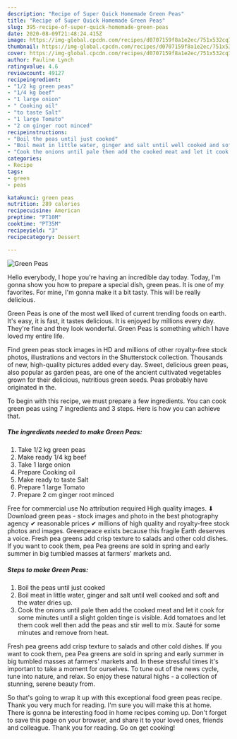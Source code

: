 ```yaml
---
description: "Recipe of Super Quick Homemade Green Peas"
title: "Recipe of Super Quick Homemade Green Peas"
slug: 395-recipe-of-super-quick-homemade-green-peas
date: 2020-08-09T21:48:24.415Z
image: https://img-global.cpcdn.com/recipes/d0707159f8a1e2ec/751x532cq70/green-peas-recipe-main-photo.jpg
thumbnail: https://img-global.cpcdn.com/recipes/d0707159f8a1e2ec/751x532cq70/green-peas-recipe-main-photo.jpg
cover: https://img-global.cpcdn.com/recipes/d0707159f8a1e2ec/751x532cq70/green-peas-recipe-main-photo.jpg
author: Pauline Lynch
ratingvalue: 4.6
reviewcount: 49127
recipeingredient:
- "1/2 kg green peas"
- "1/4 kg beef"
- "1 large onion"
- " Cooking oil"
- "to taste Salt"
- "1 large Tomato"
- "2 cm ginger root minced"
recipeinstructions:
- "Boil the peas until just cooked"
- "Boil meat in little water, ginger and salt until well cooked and soft and the water dries up."
- "Cook the onions until pale then add the cooked meat and let it cook for some minutes until a slight golden tinge is visible. Add tomatoes and let them cook well then add the peas and stir well to mix. Sauté for some minutes and remove from heat."
categories:
- Recipe
tags:
- green
- peas

katakunci: green peas 
nutrition: 289 calories
recipecuisine: American
preptime: "PT10M"
cooktime: "PT35M"
recipeyield: "3"
recipecategory: Dessert

---
```



![Green Peas](https://img-global.cpcdn.com/recipes/d0707159f8a1e2ec/751x532cq70/green-peas-recipe-main-photo.jpg)

Hello everybody, I hope you're having an incredible day today. Today, I'm gonna show you how to prepare a special dish, green peas. It is one of my favorites. For mine, I'm gonna make it a bit tasty. This will be really delicious.

Green Peas is one of the most well liked of current trending foods on earth. It's easy, it is fast, it tastes delicious. It is enjoyed by millions every day. They're fine and they look wonderful. Green Peas is something which I have loved my entire life.

Find green peas stock images in HD and millions of other royalty-free stock photos, illustrations and vectors in the Shutterstock collection. Thousands of new, high-quality pictures added every day. Sweet, delicious green peas, also popular as garden peas, are one of the ancient cultivated vegetables grown for their delicious, nutritious green seeds. Peas probably have originated in the.


To begin with this recipe, we must prepare a few ingredients. You can cook green peas using 7 ingredients and 3 steps. Here is how you can achieve that.

<!--inarticleads1-->

##### The ingredients needed to make Green Peas:

1. Take 1/2 kg green peas
1. Make ready 1/4 kg beef
1. Take 1 large onion
1. Prepare  Cooking oil
1. Make ready to taste Salt
1. Prepare 1 large Tomato
1. Prepare 2 cm ginger root minced


Free for commercial use No attribution required High quality images. ⬇ Download green peas - stock images and photo in the best photography agency ✔ reasonable prices ✔ millions of high quality and royalty-free stock photos and images. Greenpeace exists because this fragile Earth deserves a voice. Fresh pea greens add crisp texture to salads and other cold dishes. If you want to cook them, pea Pea greens are sold in spring and early summer in big tumbled masses at farmers&#39; markets and. 

<!--inarticleads2-->

##### Steps to make Green Peas:

1. Boil the peas until just cooked
1. Boil meat in little water, ginger and salt until well cooked and soft and the water dries up.
1. Cook the onions until pale then add the cooked meat and let it cook for some minutes until a slight golden tinge is visible. Add tomatoes and let them cook well then add the peas and stir well to mix. Sauté for some minutes and remove from heat.


Fresh pea greens add crisp texture to salads and other cold dishes. If you want to cook them, pea Pea greens are sold in spring and early summer in big tumbled masses at farmers&#39; markets and. In these stressful times it&#39;s important to take a moment for ourselves. To tune out of the news cycle, tune into nature, and relax. So enjoy these natural highs - a collection of stunning, serene beauty from. 

So that's going to wrap it up with this exceptional food green peas recipe. Thank you very much for reading. I'm sure you will make this at home. There is gonna be interesting food in home recipes coming up. Don't forget to save this page on your browser, and share it to your loved ones, friends and colleague. Thank you for reading. Go on get cooking!
